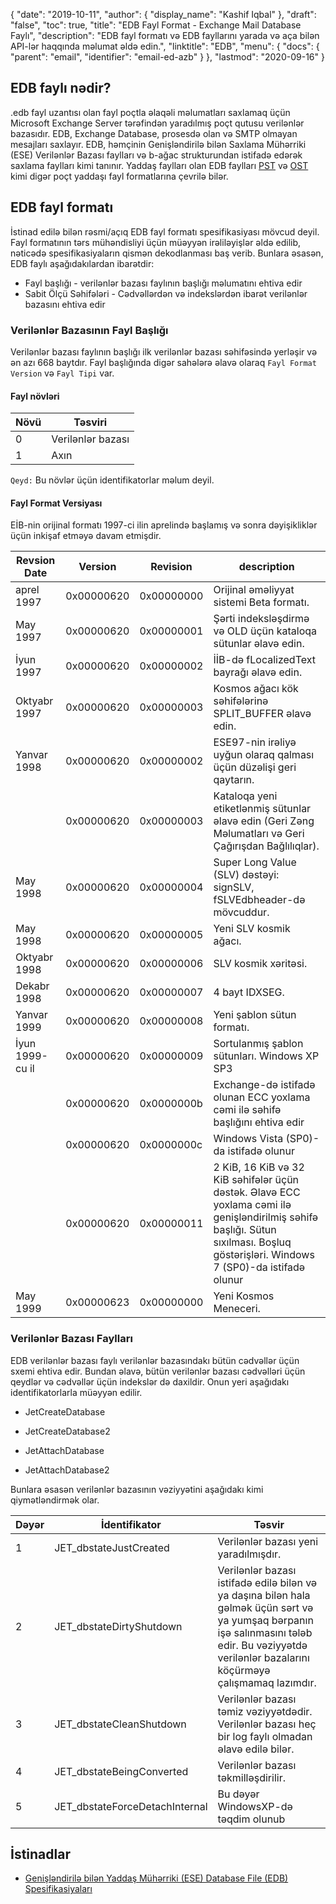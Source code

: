 {
  "date": "2019-10-11",
  "author": {
    "display_name": "Kashif Iqbal"
},
  "draft": "false",
  "toc": true,
  "title": "EDB Fayl Format - Exchange Mail Database Faylı",
  "description": "EDB fayl formatı və EDB fayllarını yarada və aça bilən API-lər haqqında məlumat əldə edin.",
  "linktitle": "EDB",
  "menu": {
    "docs": {
      "parent": "email",
      "identifier": "email-ed-azb"
}
},
  "lastmod": "2020-09-16"
}

## EDB faylı nədir?

.edb fayl uzantısı olan fayl poçtla əlaqəli məlumatları saxlamaq üçün Microsoft Exchange Server tərəfindən yaradılmış poçt qutusu verilənlər bazasıdır. EDB, Exchange Database, prosesdə olan və SMTP olmayan mesajları saxlayır. EDB, həmçinin Genişləndirilə bilən Saxlama Mühərriki (ESE) Verilənlər Bazası faylları və b-ağac strukturundan istifadə edərək saxlama faylları kimi tanınır. Yaddaş faylları olan EDB faylları [PST](/email/pst/) və [OST](/email/ost/) kimi digər poçt yaddaşı fayl formatlarına çevrilə bilər.

## EDB fayl formatı

İstinad edilə bilən rəsmi/açıq EDB fayl formatı spesifikasiyası mövcud deyil. Fayl formatının tərs mühəndisliyi üçün müəyyən irəliləyişlər əldə edilib, nəticədə spesifikasiyaların qismən dekodlanması baş verib. Bunlara əsasən, EDB faylı aşağıdakılardan ibarətdir:
 * Fayl başlığı - verilənlər bazası faylının başlığı məlumatını ehtiva edir
 * Sabit Ölçü Səhifələri - Cədvəllərdən və indekslərdən ibarət verilənlər bazasını ehtiva edir

### Verilənlər Bazasının Fayl Başlığı
Verilənlər bazası faylının başlığı ilk verilənlər bazası səhifəsində yerləşir və ən azı 668 baytdır. Fayl başlığında digər sahələrə əlavə olaraq `Fayl Format Version` və `Fayl Tipi` var.

#### Fayl növləri
|Növü|Təsviri
---|---|
|0| Verilənlər bazası|
|1| Axın|

`Qeyd:` Bu növlər üçün identifikatorlar məlum deyil.

#### Fayl Format Versiyası
EİB-nin orijinal formatı 1997-ci ilin aprelində başlamış və sonra dəyişikliklər üçün inkişaf etməyə davam etmişdir.

|Revsion Date|Version|Revision|description
---|---|---|---|
|aprel 1997| 0x00000620|0x00000000| Orijinal əməliyyat sistemi Beta formatı.|
|May 1997 |0x00000620|0x00000001| Şərti indeksləşdirmə və OLD üçün kataloqa sütunlar əlavə edin.|
|İyun 1997|0x00000620|0x00000002|İİB-də fLocalizedText bayrağı əlavə edin.|
|Oktyabr 1997|0x00000620|0x00000003|Kosmos ağacı kök səhifələrinə SPLIT_BUFFER əlavə edin.|
|Yanvar 1998|0x00000620|0x00000002|ESE97-nin irəliyə uyğun olaraq qalması üçün düzəlişi geri qaytarın.|
||0x00000620|0x00000003|Kataloqa yeni etiketlənmiş sütunlar əlavə edin (Geri Zəng Məlumatları və Geri Çağırışdan Bağlılıqlar).|
|May 1998|0x00000620|0x00000004|Super Long Value (SLV) dəstəyi: signSLV, fSLVEdbheader-də mövcuddur.|
|May 1998|0x00000620|0x00000005|Yeni SLV kosmik ağacı.|
|Oktyabr 1998|0x00000620|0x00000006|SLV kosmik xəritəsi.|
|Dekabr 1998|0x00000620|0x00000007|4 bayt IDXSEG.|
|Yanvar 1999|0x00000620|0x00000008|Yeni şablon sütun formatı.|
|İyun 1999-cu il|0x00000620|0x00000009|Sortulanmış şablon sütunları. Windows XP SP3|-də istifadə olunur
||0x00000620|0x0000000b|Exchange-də istifadə olunan ECC yoxlama cəmi ilə səhifə başlığını ehtiva edir|
||0x00000620|0x0000000c|Windows Vista (SP0)-da istifadə olunur|
||0x00000620|0x00000011|2 KiB, 16 KiB və 32 KiB səhifələr üçün dəstək. Əlavə ECC yoxlama cəmi ilə genişləndirilmiş səhifə başlığı. Sütun sıxılması. Boşluq göstərişləri. Windows 7 (SP0)-da istifadə olunur|
|May 1999|0x00000623|0x00000000|Yeni Kosmos Meneceri.|

### Verilənlər Bazası Faylları

EDB verilənlər bazası faylı verilənlər bazasındakı bütün cədvəllər üçün sxemi ehtiva edir. Bundan əlavə, bütün verilənlər bazası cədvəlləri üçün qeydlər və cədvəllər üçün indekslər də daxildir. Onun yeri aşağıdakı identifikatorlarla müəyyən edilir.

* JetCreateDatabase

* JetCreateDatabase2

* JetAttachDatabase

* JetAttachDatabase2


Bunlara əsasən verilənlər bazasının vəziyyətini aşağıdakı kimi qiymətləndirmək olar.

|Dəyər|İdentifikator|Təsvir
---|---|---|
|1|JET_dbstateJustCreated|Verilənlər bazası yeni yaradılmışdır.|
|2|JET_dbstateDirtyShutdown|Verilənlər bazası istifadə edilə bilən və ya daşına bilən hala gəlmək üçün sərt və ya yumşaq bərpanın işə salınmasını tələb edir. Bu vəziyyətdə verilənlər bazalarını köçürməyə çalışmamaq lazımdır.|
|3|JET_dbstateCleanShutdown|Verilənlər bazası təmiz vəziyyətdədir. Verilənlər bazası heç bir log faylı olmadan əlavə edilə bilər.|
|4|JET_dbstateBeingConverted|Verilənlər bazası təkmilləşdirilir.|
|5|JET_dbstateForceDetachInternal|Bu dəyər WindowsXP-də təqdim olunub|
 
## İstinadlar
 * [Genişləndirilə bilən Yaddaş Mühərriki (ESE) Database File (EDB) Spesifikasiyaları](https://github.com/libyal/libesedb/tree/main/documentation)

